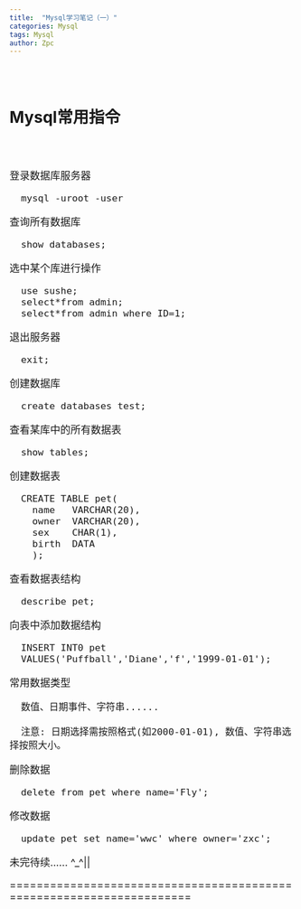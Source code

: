 ```yaml
---
title:  "Mysql学习笔记（一）"
categories: Mysql
tags: Mysql
author: Zpc
---
```


<br></br>
# Mysql常用指令

<br></br>

<font size=4>

登录数据库服务器
```
  mysql -uroot -user
```

查询所有数据库
```
  show databases;
```

选中某个库进行操作
```
  use sushe;
  select*from admin;
  select*from admin where ID=1;
```

退出服务器
```
  exit;
```

创建数据库
```
  create databases test;
```

查看某库中的所有数据表
```
  show tables;
```

创建数据表
```
  CREATE TABLE pet(
    name   VARCHAR(20),
    owner  VARCHAR(20),
    sex    CHAR(1),
    birth  DATA
    );
```

查看数据表结构
```
  describe pet;
```

向表中添加数据结构
```
  INSERT INT0 pet
  VALUES('Puffball','Diane','f','1999-01-01');
```

常用数据类型
```
  数值、日期事件、字符串......

  注意: 日期选择需按照格式(如2000-01-01), 数值、字符串选择按照大小。
```

删除数据
```
  delete from pet where name='Fly';
```

修改数据
```
  update pet set name='wwc' where owner='zxc';
```




未完待续...... ^_^||


=====================================================================
